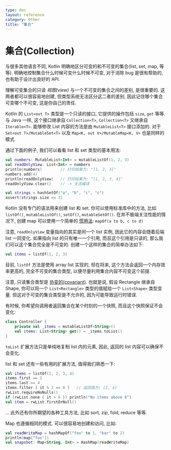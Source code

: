 ```yaml
---
type: doc
layout: reference
category: Other
title: "集合"
---
```


# 集合(Collection)

与很多其他语言不同, Kotlin 明确地区分可变的和不可变的集合(list, set, map, 等等). 明确地控制集合什么时候可变什么时候不可变, 对于消除 bug 是很有帮助的, 也有助于设计出良好的 API.

理解可变集合的只读 _视图(view)_ 与一个不可变的集合之间的差别, 是很重要的. 这两者都可以很容易地创建, 但类型系统无法区分这二者的差别, 因此记住哪个集合可变哪个不可变, 这是你自己的责任.

Kotlin 的 `List<out T>` 类型是一个只读的接口, 它提供的操作包括 `size`, `get` 等等. 与 Java 一样, 这个接口继承自 `Collection<T>`,  `Collection<T>` 又继承自 `Iterable<T>`. 能够修改 List 内容的方法是由 `MutableList<T>` 接口添加的. 对于 `Set<out T>/MutableSet<T>` 以及 `Map<K, out V>/MutableMap<K, V>` 也是同样的模式.

通过下面的例子, 我们可以看看 list 和 set 类型的基本用法:

``` kotlin
val numbers: MutableList<Int> = mutableListOf(1, 2, 3)
val readOnlyView: List<Int> = numbers
println(numbers)        // 打印结果为: "[1, 2, 3]"
numbers.add(4)
println(readOnlyView)   // 打印结果为: "[1, 2, 3, 4]"
readOnlyView.clear()    // -> 无法编译

val strings = hashSetOf("a", "b", "c", "c")
assert(strings.size == 3)
```

Kotlin 没有专门的语法用来创建 list 和 set. 你可以使用标准库中的方法, 比如 `listOf()`, `mutableListOf()`, `setOf()`, `mutableSetOf()`.
在并不极端关注性能的情况下, 创建 map 可以使用一个简单的 [惯用法](idioms.html#read-only-map): `mapOf(a to b, c to d)`

注意, `readOnlyView` 变量指向的其实是同一个 list 实例, 因此它的内容会随着后端 list 一同变化. 如果指向 list 的只有唯一一个引用,  而且这个引用是只读的, 那么我们可以这个集合完全是不可变的. 创建一个这样的集合的简单办法如下:

``` kotlin
val items = listOf(1, 2, 3)
```

目前, `listOf` 方法是使用 array list 实现的, 但在将来, 这个方法会返回一个内存效率更高的, 完全不可变的集合类型, 以便尽量利用集合内容不可变这个前提.

注意, 只读集合类型是 [协变的(covariant)](generics.html#variance). 也就是说, 假设 Rectangle 继承自 Shape, 你可以将一个 `List<Rectangle>` 类型的值赋给一个 `List<Shape>` 类型变量. 但这对于可变的集合类型是不允许的, 因为可能导致运行时错误.

有时候, 你希望向调用者返回集合在某个时刻的一个快照, 而且这个快照保证不会变化:

``` kotlin
class Controller {
    private val _items = mutableListOf<String>()
    val items: List<String> get() = _items.toList()
}
```

`toList` 扩展方法只是单纯地复制 list 内的元素, 因此, 返回的 list 内容可以确保不会变化.

list 和 set 还有一些有用的扩展方法, 值得我们熟悉一下:

``` kotlin
val items = listOf(1, 2, 3, 4)
items.first == 1
items.last == 4
items.filter { it % 2 == 0 }   // 返回值为: [2, 4]
rwList.requireNoNulls()
if (rwList.none { it > 6 }) println("No items above 6")
val item = rwList.firstOrNull()
```

... 此外还有你所期望的各种工具方法, 比如 sort, zip, fold, reduce 等等.

Map 也遵循相同的模式. 可以很容易地创建和访问, 比如:

``` kotlin
val readWriteMap = hashMapOf("foo" to 1, "bar" to 2)
println(map["foo"])
val snapshot: Map<String, Int> = HashMap(readWriteMap)
```
